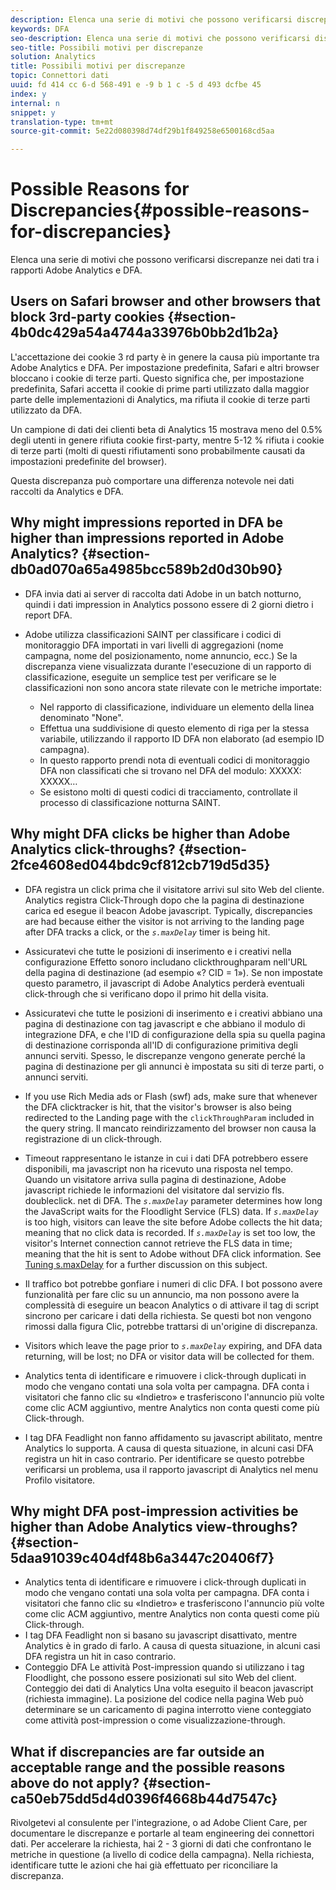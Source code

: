 ```yaml
---
description: Elenca una serie di motivi che possono verificarsi discrepanze nei dati tra i rapporti Adobe Analytics e DFA.
keywords: DFA
seo-description: Elenca una serie di motivi che possono verificarsi discrepanze nei dati tra i rapporti Adobe Analytics e DFA.
seo-title: Possibili motivi per discrepanze
solution: Analytics
title: Possibili motivi per discrepanze
topic: Connettori dati
uuid: fd 414 cc 6-d 568-491 e -9 b 1 c -5 d 493 dcfbe 45
index: y
internal: n
snippet: y
translation-type: tm+mt
source-git-commit: 5e22d080398d74df29b1f849258e6500168cd5aa

---
```



# Possible Reasons for Discrepancies{#possible-reasons-for-discrepancies}

Elenca una serie di motivi che possono verificarsi discrepanze nei dati tra i rapporti Adobe Analytics e DFA.

## Users on Safari browser and other browsers that block 3rd-party cookies {#section-4b0dc429a54a4744a33976b0bb2d1b2a}

L'accettazione dei cookie 3 rd party è in genere la causa più importante tra Adobe Analytics e DFA. Per impostazione predefinita, Safari e altri browser bloccano i cookie di terze parti. Questo significa che, per impostazione predefinita, Safari accetta il cookie di prime parti utilizzato dalla maggior parte delle implementazioni di Analytics, ma rifiuta il cookie di terze parti utilizzato da DFA.

Un campione di dati dei clienti beta di Analytics 15 mostrava meno del 0.5% degli utenti in genere rifiuta cookie first-party, mentre 5-12 % rifiuta i cookie di terze parti (molti di questi rifiutamenti sono probabilmente causati da impostazioni predefinite del browser).

Questa discrepanza può comportare una differenza notevole nei dati raccolti da Analytics e DFA.

## Why might impressions reported in DFA be higher than impressions reported in Adobe Analytics? {#section-db0ad070a65a4985bcc589b2d0d30b90}

* DFA invia dati ai server di raccolta dati Adobe in un batch notturno, quindi i dati impression in Analytics possono essere di 2 giorni dietro i report DFA.
* Adobe utilizza classificazioni SAINT per classificare i codici di monitoraggio DFA importati in vari livelli di aggregazioni (nome campagna, nome del posizionamento, nome annuncio, ecc.) Se la discrepanza viene visualizzata durante l'esecuzione di un rapporto di classificazione, eseguite un semplice test per verificare se le classificazioni non sono ancora state rilevate con le metriche importate:

   * Nel rapporto di classificazione, individuare un elemento della linea denominato "None".
   * Effettua una suddivisione di questo elemento di riga per la stessa variabile, utilizzando il rapporto ID DFA non elaborato (ad esempio ID campagna).
   * In questo rapporto prendi nota di eventuali codici di monitoraggio DFA non classificati che si trovano nel DFA del modulo: XXXXX: XXXXX…
   * Se esistono molti di questi codici di tracciamento, controllate il processo di classificazione notturna SAINT.

## Why might DFA clicks be higher than Adobe Analytics click-throughs? {#section-2fce4608ed044bdc9cf812cb719d5d35}

* DFA registra un click prima che il visitatore arrivi sul sito Web del cliente. Analytics registra Click-Through dopo che la pagina di destinazione carica ed esegue il beacon Adobe javascript. Typically, discrepancies are had because either the visitor is not arriving to the landing page after DFA tracks a click, or the *`s.maxDelay`* timer is being hit.
* Assicuratevi che tutte le posizioni di inserimento e i creativi nella configurazione Effetto sonoro includano clickthroughparam nell'URL della pagina di destinazione (ad esempio «? CID = 1»). Se non impostate questo parametro, il javascript di Adobe Analytics perderà eventuali click-through che si verificano dopo il primo hit della visita.
* Assicuratevi che tutte le posizioni di inserimento e i creativi abbiano una pagina di destinazione con tag javascript e che abbiano il modulo di integrazione DFA, e che l'ID di configurazione della spia su quella pagina di destinazione corrisponda all'ID di configurazione primitiva degli annunci serviti. Spesso, le discrepanze vengono generate perché la pagina di destinazione per gli annunci è impostata su siti di terze parti, o annunci serviti.
* If you use Rich Media ads or Flash (swf) ads, make sure that whenever the DFA clicktracker is hit, that the visitor's browser is also being redirected to the Landing page with the `clickThroughParam` included in the query string. Il mancato reindirizzamento del browser non causa la registrazione di un click-through.
* Timeout rappresentano le istanze in cui i dati DFA potrebbero essere disponibili, ma javascript non ha ricevuto una risposta nel tempo. Quando un visitatore arriva sulla pagina di destinazione, Adobe javascript richiede le informazioni del visitatore dal servizio fls. doubleclick. net di DFA. The *`s.maxDelay`* parameter determines how long the JavaScript waits for the Floodlight Service (FLS) data. If *`s.maxDelay`* is too high, visitors can leave the site before Adobe collects the hit data; meaning that no click data is recorded. If *`s.maxDelay`* is set too low, the visitor's Internet connection cannot retrieve the FLS data in time; meaning that the hit is sent to Adobe without DFA click information. See [Tuning s.maxDelay](../../dfa-data-connector-analytics/dfa-integration/dfa-tuning-s-maxlelay.md#concept-6deb28eee18e414db220d6009d449f0d) for a further discussion on this subject.

* Il traffico bot potrebbe gonfiare i numeri di clic DFA. I bot possono avere funzionalità per fare clic su un annuncio, ma non possono avere la complessità di eseguire un beacon Analytics o di attivare il tag di script sincrono per caricare i dati della richiesta. Se questi bot non vengono rimossi dalla figura Clic, potrebbe trattarsi di un'origine di discrepanza.
* Visitors which leave the page prior to *`s.maxDelay`* expiring, and DFA data returning, will be lost; no DFA or visitor data will be collected for them.
* Analytics tenta di identificare e rimuovere i click-through duplicati in modo che vengano contati una sola volta per campagna. DFA conta i visitatori che fanno clic su «Indietro» e trasferiscono l'annuncio più volte come clic ACM aggiuntivo, mentre Analytics non conta questi come più Click-through.
* I tag DFA Feadlight non fanno affidamento su javascript abilitato, mentre Analytics lo supporta. A causa di questa situazione, in alcuni casi DFA registra un hit in caso contrario. Per identificare se questo potrebbe verificarsi un problema, usa il rapporto javascript di Analytics nel menu Profilo visitatore.

## Why might DFA post-impression activities be higher than Adobe Analytics view-throughs? {#section-5daa91039c404df48b6a3447c20406f7}

* Analytics tenta di identificare e rimuovere i click-through duplicati in modo che vengano contati una sola volta per campagna. DFA conta i visitatori che fanno clic su «Indietro» e trasferiscono l'annuncio più volte come clic ACM aggiuntivo, mentre Analytics non conta questi come più Click-through.
* I tag DFA Feadlight non si basano su javascript disattivato, mentre Analytics è in grado di farlo. A causa di questa situazione, in alcuni casi DFA registra un hit in caso contrario.
* Conteggio DFA Le attività Post-impression quando si utilizzano i tag Floodlight, che possono essere posizionati sul sito Web del client. Conteggio dei dati di Analytics Una volta eseguito il beacon javascript (richiesta immagine). La posizione del codice nella pagina Web può determinare se un caricamento di pagina interrotto viene conteggiato come attività post-impression o come visualizzazione-through.

## What if discrepancies are far outside an acceptable range and the possible reasons above do not apply? {#section-ca50eb75dd5d4d0396f4668b44d7547c}

Rivolgetevi al consulente per l'integrazione, o ad Adobe Client Care, per documentare le discrepanze e portarle al team engineering dei connettori dati. Per accelerare la richiesta, hai 2 - 3 giorni di dati che confrontano le metriche in questione (a livello di codice della campagna). Nella richiesta, identificare tutte le azioni che hai già effettuato per riconciliare la discrepanza.
